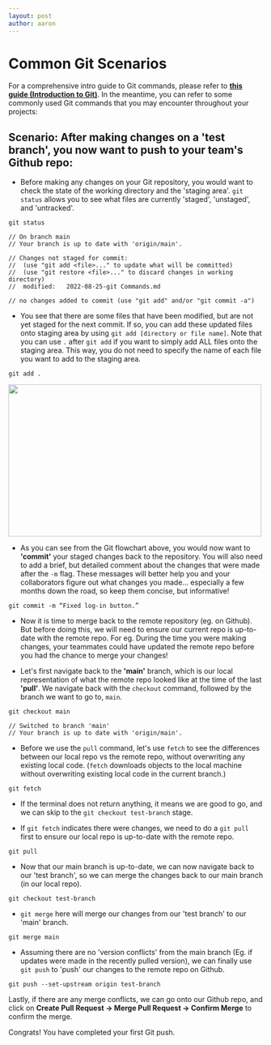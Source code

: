 ```yaml
---
layout: post
author: aaron
---
```

# Common Git Scenarios

For a comprehensive intro guide to Git commands, please refer to **[this guide (Introduction to Git)](https://www.notion.so/zarkom/Introduction-to-Git-ac396a0697704709a12b6a0e545db049#3f395b09dee24f738fea3ee6f14ed220)**. In the meantime, you can refer to some commonly used Git commands that you may encounter throughout your projects:

## Scenario: After making changes on a 'test branch', you now want to push to your team's Github repo:

- Before making any changes on your Git repository, you would want to check the state of the working directory and the 'staging area'. `git status` allows you to see what files are currently 'staged', 'unstaged', and 'untracked'.
```
git status
``` 

```
// On branch main
// Your branch is up to date with 'origin/main'.

// Changes not staged for commit:
//  (use "git add <file>..." to update what will be committed)
//  (use "git restore <file>..." to discard changes in working directory)
//	modified:   2022-08-25-git Commands.md

// no changes added to commit (use "git add" and/or "git commit -a")
```

- You see that there are some files that have been modified, but are not yet staged for the next commit. If so, you can add these updated files onto staging area by using `git add [directory or file name]`. Note that you can use `.` after `git add` if you want to simply add ALL files onto the staging area. This way, you do not need to specify the name of each file you want to add to the staging area. 
```
git add .
```

<img src="https://res.cloudinary.com/practicaldev/image/fetch/s--M_fHUEqA--/c_limit%2Cf_auto%2Cfl_progressive%2Cq_auto%2Cw_880/https://thepracticaldev.s3.amazonaws.com/i/128hsgntnsu9bww0y8sz.png"  width="500px" height="300px">


- As you can see from the Git flowchart above, you would now want to **'commit'** your staged changes back to the repository. You will also need to add a brief, but detailed comment about the changes that were made after the `-m` flag. These messages will better help you and your collaborators figure out what changes you made... especially a few months down the road, so keep them concise, but informative!
```
git commit -m “Fixed log-in button.”
```

- Now it is time to merge back to the remote repository (eg. on Github). But before doing this, we will need to ensure our current repo is up-to-date with the remote repo. For eg. During the time you were making changes, your teammates could have updated the remote repo before you had the chance to merge your changes! 

- Let's first navigate back to the **'main'** branch, which is our local representation of what the remote repo looked like at the time of the last **'pull'**. We navigate back with the `checkout` command, followed by the branch we want to go to, `main`.

```
git checkout main
```
```
// Switched to branch 'main'
// Your branch is up to date with 'origin/main'.
```
- Before we use the `pull` command, let's use `fetch` to see the differences between our local repo vs the remote repo, without overwriting any existing local code. (`fetch` downloads objects to the local machine without overwriting existing local code in the current branch.)

```
git fetch
```

- If the terminal does not return anything, it means we are good to go, and we can skip to the `git checkout test-branch` stage.

- If `git fetch` indicates there were changes, we need to do a `git pull` first to ensure our local repo is up-to-date with the remote repo.

```
git pull
```

- Now that our main branch is up-to-date, we can now navigate back to our 'test branch', so we can merge the changes back to our main branch (in our local repo).

```
git checkout test-branch
```

- `git merge` here will merge our changes from our 'test branch' to our 'main' branch.
```
git merge main
```

- Assuming there are no 'version conflicts' from the main branch (Eg. if updates were made in the recently pulled version), we can finally use `git push` to 'push' our changes to the remote repo on Github.
        
```
git push --set-upstream origin test-branch
```

Lastly, if there are any merge conflicts, we can go onto our Github repo, and click on **Create Pull Request → Merge Pull Request → Confirm Merge** to confirm the merge.

Congrats! You have completed your first Git push.